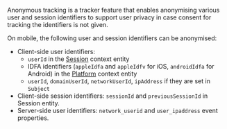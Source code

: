 Anonymous tracking is a tracker feature that enables anonymising various user and session identifiers to support user privacy in case consent for tracking the identifiers is not given.

On mobile, the following user and session identifiers can be anonymised:

* Client-side user identifiers:
   * `userId` in the [Session](http://iglucentral.com/schemas/com.snowplowanalytics.snowplow/client_session/jsonschema/1-0-2) context entity
   * IDFA identifiers (`appleIdfa` and `appleIdfv` for iOS, `androidIdfa` for Android) in the [Platform](http://iglucentral.com/schemas/com.snowplowanalytics.snowplow/mobile_context/jsonschema/1-0-2) context entity
   * `userId`, `domainUserId`, `networkUserId`, `ipAddress` if they are set in `Subject`
* Client-side session identifiers: `sessionId` and `previousSessionId` in Session entity.
* Server-side user identifiers: `network_userid` and `user_ipaddress` event properties.
